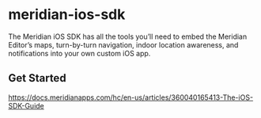 # meridian-ios-sdk
The Meridian iOS SDK has all the tools you’ll need to embed the Meridian Editor’s maps, turn-by-turn navigation, indoor location awareness, and notifications into your own custom iOS app.

## Get Started
https://docs.meridianapps.com/hc/en-us/articles/360040165413-The-iOS-SDK-Guide

